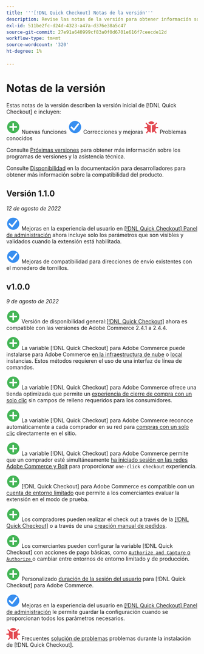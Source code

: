 ```yaml
---
title: '''[!DNL Quick Checkout] Notas de la versión'''
description: Revise las notas de la versión para obtener información sobre todas las [!DNL Quick Checkout] versiones.
exl-id: 511be2fc-d24d-4323-a47a-d376e38a5c47
source-git-commit: 27e91a640999cf83a0f0d6701e616f7ceecde12d
workflow-type: tm+mt
source-wordcount: '320'
ht-degree: 1%

---
```


# Notas de la versión

Estas notas de la versión describen la versión inicial de [!DNL Quick Checkout] e incluyen:

![Nuevo](../assets/new.svg) Nuevas funciones
![Se ha corregido un problema](../assets/fix.svg) Correcciones y mejoras
![Problema conocido](../assets/bug.svg) Problemas conocidos

Consulte [Próximas versiones](https://devdocs.magento.com/release/) para obtener más información sobre los programas de versiones y la asistencia técnica.

Consulte [Disponibilidad](https://devdocs.magento.com/release/availability.html) en la documentación para desarrolladores para obtener más información sobre la compatibilidad del producto.

## Versión 1.1.0

_12 de agosto de 2022_

![Se ha corregido un problema](../assets/fix.svg)<!-- Issue BOLT-375 --> Mejoras en la experiencia del usuario en [[!DNL Quick Checkout] Panel de administración](https://experienceleague.adobe.com/docs/commerce-merchant-services/quick-checkout/getting-started/onboarding.html#enable-extension) ahora incluye solo los parámetros que son visibles y validados cuando la extensión está habilitada.

![Se ha corregido un problema](../assets/fix.svg)<!-- Issue BOLT-349 --> Mejoras de compatibilidad para direcciones de envío existentes con el monedero de tornillos.

## v1.0.0

_9 de agosto de 2022_

![Nuevo](../assets/new.svg)<!-- Issue BOLT-341 --> Versión de disponibilidad general:[[!DNL Quick Checkout]](https://marketplace.magento.com/magento-quick-checkout.html) ahora es compatible con las versiones de Adobe Commerce 2.4.1 a 2.4.4.

![Nuevo](../assets/new.svg)<!-- Issue BOLT-340 --> La variable [!DNL Quick Checkout] para Adobe Commerce puede instalarse para Adobe Commerce [en la infraestructura de nube](install.md#adobe-commerce-on-cloud-infrastructure) o [local](install.md#on-premises) instancias. Estos métodos requieren el uso de una interfaz de línea de comandos.

![Nuevo](../assets/new.svg)<!-- Issue BOLT-1 --> La variable [!DNL Quick Checkout] para Adobe Commerce ofrece una tienda optimizada que permite un [experiencia de cierre de compra con un solo clic](overview.md) sin campos de relleno requeridos para los consumidores.

![Nuevo](../assets/new.svg)<!-- Issue BOLT-1 --> La variable [!DNL Quick Checkout] para Adobe Commerce reconoce automáticamente a cada comprador en su red para [compras con un solo clic](checkout-flow.md) directamente en el sitio.

![Nuevo](../assets/new.svg)<!-- Issue BOLT-1 --> La variable [!DNL Quick Checkout] para Adobe Commerce permite que un comprador esté simultáneamente [ha iniciado sesión en las redes Adobe Commerce y Bolt](checkout-flow.md/#quick-checkout-use-cases) para proporcionar `one-click checkout` experiencia.

![Nuevo](../assets/new.svg)<!-- Issue BOLT-218 --> [!DNL Quick Checkout] para Adobe Commerce es compatible con un [cuenta de entorno limitado](testing.md#testing-in-sandbox) que permite a los comerciantes evaluar la extensión en el modo de prueba.

![Nuevo](../assets/new.svg)<!-- Issue BOLT-780 --> Los compradores pueden realizar el check out a través de la [[!DNL Quick Checkout]](checkout-page.md) o a través de una [creación manual de pedidos](create-order-admin.md).

![Nuevo](../assets/new.svg)<!-- Issue BOLT-666 --> Los comerciantes pueden configurar la variable [!DNL Quick Checkout] con acciones de pago básicas, como [`Authorize and Capture` o `Authorize` ](onboarding.md#complete-admin-configuration)o cambiar entre entornos de entorno limitado y de producción.

![Nuevo](../assets/new.svg)<!-- Issue BOLT-288 --> Personalizado [duración de la sesión del usuario](user-session-lifetime.md) para [!DNL Quick Checkout] para Adobe Commerce.

![Se ha corregido un problema](../assets/fix.svg)<!-- Issue BOLT-375 --> Mejoras en la experiencia del usuario en [[!DNL Quick Checkout] Panel de administración](https://experienceleague.adobe.com/docs/commerce-merchant-services/quick-checkout/getting-started/onboarding.html#enable-extension) le permite guardar la configuración cuando se proporcionan todos los parámetros necesarios.

![Problema conocido](../assets/bug.svg)<!-- Issue BOLT-342 --> Frecuentes [solución de problemas](https://support.magento.com/hc/en-us/articles/6909450342541) problemas durante la instalación de [!DNL Quick Checkout].

